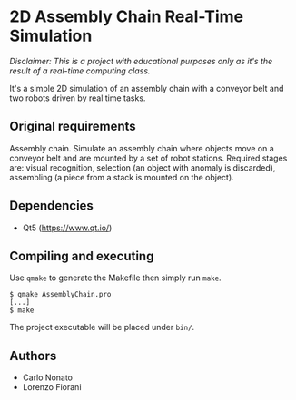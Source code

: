 # 2D Assembly Chain Real-Time Simulation

*Disclaimer: This is a project with educational purposes only as it's the result of a real-time computing class.*

It's a simple 2D simulation of an assembly chain with a conveyor belt and two robots driven by real time tasks.
## Original requirements
Assembly chain. Simulate an assembly chain where objects move on a conveyor belt and are mounted by a set of robot stations. Required stages are: visual recognition, selection (an object with anomaly is discarded), assembling (a piece from a stack is mounted on the object).
## Dependencies
- Qt5 (https://www.qt.io/)
## Compiling and executing
Use `qmake` to generate the Makefile then simply run `make`.
```console
$ qmake AssemblyChain.pro
[...]
$ make
```
The project executable will be placed under `bin/`.
## Authors
- Carlo Nonato
- Lorenzo Fiorani